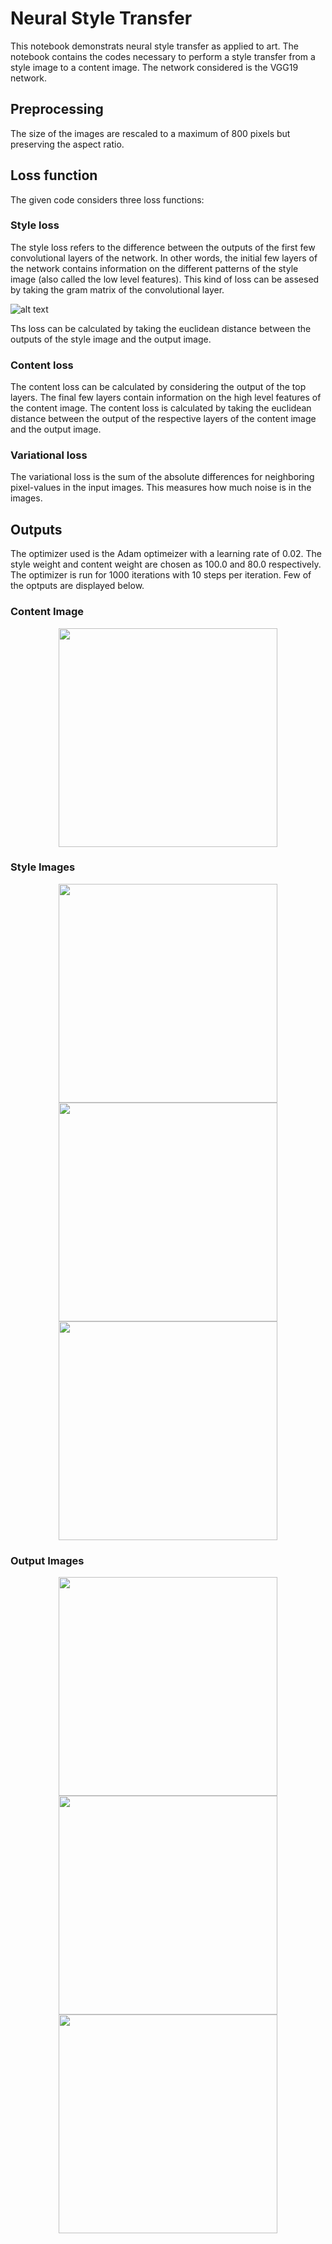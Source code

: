 # Neural Style Transfer 

This notebook demonstrats neural style transfer as applied to art. The notebook contains the codes 
necessary  to perform a style transfer from a style image to a content image. The network considered is 
the VGG19 network.

## Preprocessing

The size of the images are rescaled to a maximum of 800 pixels but preserving the aspect ratio.


## Loss function

The given code considers three loss functions:

### Style loss

The style loss refers to the difference between the outputs of the first few convolutional layers of the 
network. In other words, the initial few layers of the network contains information on the different patterns
of the style image (also called the low level features). This kind of loss can be assesed by taking the gram
matrix of the convolutional layer.

![alt text](Images/gm.png "Gram Matrix")

Ths loss can be calculated by taking the euclidean distance between the outputs of the style image 
and the output image.

### Content loss

The content loss can be calculated by considering the output of the top layers. The final few layers contain
information on the high level features of the content image. The content loss is calculated by taking the 
euclidean distance between the output of the respective layers of the content image and the output image.

### Variational loss

The variational loss is the sum of the absolute differences for neighboring pixel-values in the 
input images. This measures how much noise is in the images.


## Outputs

The optimizer used is the Adam optimeizer with a learning rate of 0.02. The style weight and content weight are chosen as 100.0 and 
80.0 respectively. The optimizer is run for 1000 iterations with 10 steps per iteration. Few of the optputs are displayed below.

### Content Image 

<p align="center">
  <img src="Images/content_image.jpg" width="350" >
</p>

### Style Images

<p align="center">
  <img src="Images/style_image_1.jpg" width="350" >
  <img src="Images/style_image_2.jpg" width="350" >
  <img src="Images/style_image_3.jpg" width="350" >
</p>

### Output Images

<p align="center">
  <img src="Images/result_image_1.png" width="350" >
  <img src="Images/result_image_2.png" width="350" >
  <img src="Images/result_image_3.png" width="350" >
</p>
